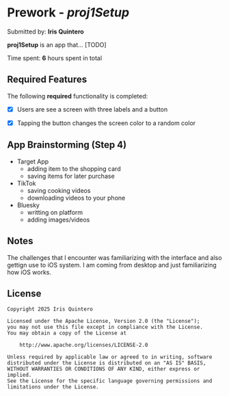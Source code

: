 # Prework - *proj1Setup*

Submitted by: **Iris Quintero**

**proj1Setup** is an app that... [TODO] 

Time spent: **6** hours spent in total

## Required Features

The following **required** functionality is completed:

- [x] Users are see a screen with three labels and a button
- [x] Tapping the button changes the screen color to a random color


## App Brainstorming (Step 4)
- Target App
    - adding item to the shopping card 
    - saving items for later purchase
- TikTok
    - saving cooking videos 
    - downloading videos to your phone
- Bluesky
    - writting on platform
    - adding images/videos

## Notes

The challenges that I encounter was familiarizing with the interface and also gettign use to iOS system.  I am coming from desktop and just familiarizing how iOS works. 

## License

    Copyright 2025 Iris Quintero

    Licensed under the Apache License, Version 2.0 (the "License");
    you may not use this file except in compliance with the License.
    You may obtain a copy of the License at

        http://www.apache.org/licenses/LICENSE-2.0

    Unless required by applicable law or agreed to in writing, software
    distributed under the License is distributed on an "AS IS" BASIS,
    WITHOUT WARRANTIES OR CONDITIONS OF ANY KIND, either express or implied.
    See the License for the specific language governing permissions and
    limitations under the License.
